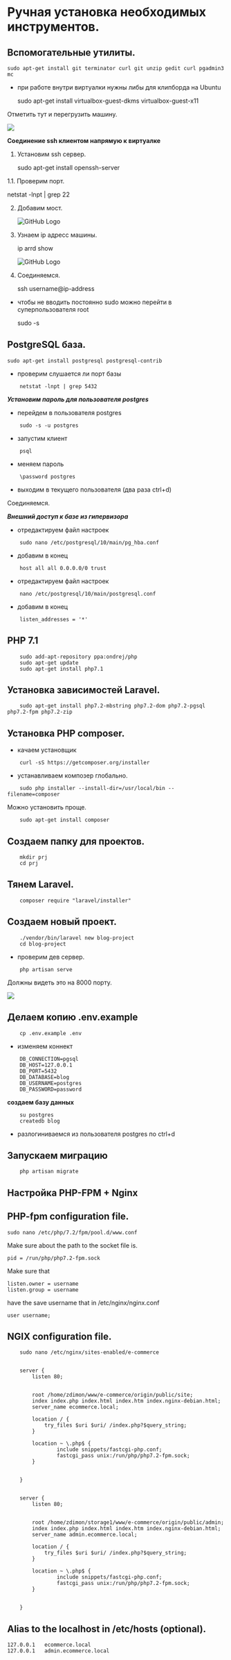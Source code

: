 # Ручная установка необходимых инструментов.

## Вспомогательные утилиты.

    sudo apt-get install git terminator curl git unzip gedit curl pgadmin3 mc

- при работе внутри виртуалки нужны либы для клипборда на Ubuntu

    sudo apt-get install virtualbox-guest-dkms virtualbox-guest-x11
    
Отметить тут и перегрузить машину.

![](images/clipboard.png)

**Соединение ssh клиентом напрямую к виртуалке**

1. Установим ssh сервер.

    sudo apt-get install openssh-server
    
1.1. Проверим порт.
   
   netstat -lnpt | grep 22
    
2. Добавим мост.

    ![GitHub Logo](images/1.png)
  
3. Узнаем ip адресс машины.

    ip arrd show

    ![GitHub Logo](images/2.png)      
  
4. Соединяемся.

    ssh username@ip-address  
    
- чтобы не вводить постоянно sudo можно перейти в суперпользователя root

    sudo -s
    
    
## PostgreSQL база.

    sudo apt-get install postgresql postgresql-contrib
    
- проверим слушается ли порт базы

```
    netstat -lnpt | grep 5432
```
   
***Установим пароль для пользователя postgres***

- перейдем в пользователя postgres  

```
    sudo -s -u postgres
```

- запустим клиент   

```
    psql
```

- меняем пароль 

```
    \password postgres
```
    
- выходим в текущего пользователя (два раза ctrl+d)  

Соединяемся.

[](images/3.png)  

***Внешний доступ к базе из гипервизора***

- отредактируем файл настроек 

```
    sudo nano /etc/postgresql/10/main/pg_hba.conf
```

- добавим в конец

```
    host all all 0.0.0.0/0 trust
```

- отредактируем файл настроек 

```
    nano /etc/postgresql/10/main/postgresql.conf
```
    
- добавим в конец

```
    listen_addresses = '*'
```

## PHP 7.1

```
    sudo add-apt-repository ppa:ondrej/php
    sudo apt-get update
    sudo apt-get install php7.1
```
    
## Установка зависимостей Laravel.

```
    sudo apt-get install php7.2-mbstring php7.2-dom php7.2-pgsql php7.2-fpm php7.2-zip
```

## Установка PHP composer.

- качаем установщик

```
    curl -sS https://getcomposer.org/installer
```  

- устанавливаем композер глобально.

```
    sudo php installer --install-dir=/usr/local/bin --filename=composer
```
    
Можно установить проще.

```
    sudo apt-get install composer
```
    
## Создаем папку для проектов.

```
    mkdir prj
    cd prj
```

## Тянем Laravel. 

```
    composer require "laravel/installer"
```

## Создаем новый проект.

```
    ./vendor/bin/laravel new blog-project
    cd blog-project
```
  
- проверим дев сервер.

```
    php artisan serve
```
 
Должны видеть это на 8000 порту.

![](images/1/4.png)    
    
    
## Делаем копию .env.example

```
    cp .env.example .env
```    
    
- изменяем коннект

```
    DB_CONNECTION=pgsql
    DB_HOST=127.0.0.1
    DB_PORT=5432
    DB_DATABASE=blog
    DB_USERNAME=postgres
    DB_PASSWORD=password
```

**создаем базу данных**

```
    su postgres
    createdb blog
```
    
- разлогиниваемся из пользователя postgres по ctrl+d
        
## Запускаем миграцию

```
    php artisan migrate
```    
    
## Настройка PHP-FPM + Nginx
    
## PHP-fpm configuration file.    

    sudo nano /etc/php/7.2/fpm/pool.d/www.conf
    
Make sure about the path to the socket file is.

    pid = /run/php/php7.2-fpm.sock
    
    
Make sure that 

    listen.owner = username
    listen.group = username
    
have the save username that in /etc/nginx/nginx.conf

    user username;
    
    
    
    
## NGIX configuration file.


```
    sudo nano /etc/nginx/sites-enabled/e-commerce
       
        
    server {
        listen 80;
        

        root /home/zdimon/www/e-commerce/origin/public/site;
        index index.php index.html index.htm index.nginx-debian.html;
        server_name ecommerce.local;

        location / {
            try_files $uri $uri/ /index.php?$query_string;
        }

        location ~ \.php$ {
                include snippets/fastcgi-php.conf;
                fastcgi_pass unix:/run/php/php7.2-fpm.sock;
        }        
        
        
    }
    
    
    server {
        listen 80;
        

        root /home/zdimon/storage1/www/e-commerce/origin/public/admin;
        index index.php index.html index.htm index.nginx-debian.html;
        server_name admin.ecommerce.local;

        location / {
            try_files $uri $uri/ /index.php?$query_string;
        }
        
        location ~ \.php$ {
                include snippets/fastcgi-php.conf;
                fastcgi_pass unix:/run/php/php7.2-fpm.sock;
        }  

        
    }
```    
    
## Alias to the localhost in /etc/hosts (optional).

    
    127.0.0.1	ecommerce.local
    127.0.0.1	admin.ecommerce.local
    
 

